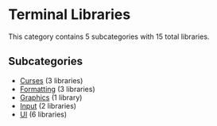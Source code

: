 # Terminal Libraries

This category contains 5 subcategories with 15 total libraries.

## Subcategories

- [Curses](Curses.md) (3 libraries)
- [Formatting](Formatting.md) (3 libraries)
- [Graphics](Graphics.md) (1 library)
- [Input](Input.md) (2 libraries)
- [UI](UI.md) (6 libraries)

